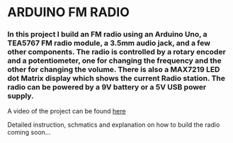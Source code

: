 # ARDUINO FM RADIO 

### In this project I build an FM radio using an Arduino Uno, a TEA5767 FM radio module, a 3.5mm audio jack, and a few other components. The radio is controlled by a rotary encoder and a potentiometer, one for changing the frequency and the other for changing the volume. There is also a MAX7219 LED dot Matrix display which shows the current Radio station. The radio can be powered by a 9V battery or a 5V USB power supply.

A video of the project can be found [here](https://www.youtube.com/watch?v=0ZRx7C7gTdg)

Detailed instruction, schmatics and explanation on how to build the radio coming soon...